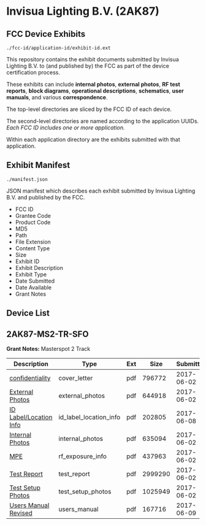 # Invisua Lighting B.V. (2AK87)
## FCC Device Exhibits

```
./fcc-id/application-id/exhibit-id.ext
```

This repository contains the exhibit documents submitted by Invisua Lighting B.V. to (and published by) the FCC as part of the device certification process.

These exhibits can include **internal photos**, **external photos**, **RF test reports**, **block diagrams**, **operational descriptions**, **schematics**, **user manuals**, and various **correspondence**.

The top-level directories are sliced by the FCC ID of each device.

The second-level directories are named according to the application UUIDs. *Each FCC ID includes one or more application.*

Within each application directory are the exhibits submitted with that application. 

## Exhibit Manifest

```
./manifest.json
```

JSON manifest which describes each exhibit submitted by Invisua Lighting B.V. and published by the FCC.

- FCC ID
- Grantee Code
- Product Code
- MD5
- Path
- File Extension
- Content Type
- Size
- Exhibit ID
- Exhibit Description
- Exhibit Type
- Date Submitted
- Date Available
- Grant Notes

## Device List
## 2AK87-MS2-TR-SFO
**Grant Notes:** Masterspot 2 Track

| Description | Type | Ext | Size | Submitted | Available |
| ----------- | ---- | --- | ---- | --------- | --------- |
| [confidentiality](2AK87-MS2-TR-SFO/2619b5ea9d944e9e86e5d8668c36e5f3/3411653.pdf) | cover_letter | pdf | 796772 | 2017-06-02 | 2017-06-12 |
| [External Photos](2AK87-MS2-TR-SFO/2619b5ea9d944e9e86e5d8668c36e5f3/3411647.pdf) | external_photos | pdf | 644918 | 2017-06-02 | 2017-11-10 |
| [ID Label/Location Info](2AK87-MS2-TR-SFO/2619b5ea9d944e9e86e5d8668c36e5f3/3418243.pdf) | id_label_location_info | pdf | 202805 | 2017-06-08 | 2017-06-12 |
| [Internal Photos](2AK87-MS2-TR-SFO/2619b5ea9d944e9e86e5d8668c36e5f3/3411648.pdf) | internal_photos | pdf | 635094 | 2017-06-02 | 2017-11-10 |
| [MPE](2AK87-MS2-TR-SFO/2619b5ea9d944e9e86e5d8668c36e5f3/3411652.pdf) | rf_exposure_info | pdf | 437963 | 2017-06-02 | 2017-06-12 |
| [Test Report](2AK87-MS2-TR-SFO/2619b5ea9d944e9e86e5d8668c36e5f3/3411651.pdf) | test_report | pdf | 2999290 | 2017-06-02 | 2017-06-12 |
| [Test Setup Photos](2AK87-MS2-TR-SFO/2619b5ea9d944e9e86e5d8668c36e5f3/3411649.pdf) | test_setup_photos | pdf | 1025949 | 2017-06-02 | 2017-11-10 |
| [Users Manual Revised](2AK87-MS2-TR-SFO/2619b5ea9d944e9e86e5d8668c36e5f3/3419837.pdf) | users_manual | pdf | 167716 | 2017-06-09 | 2017-11-10 |
